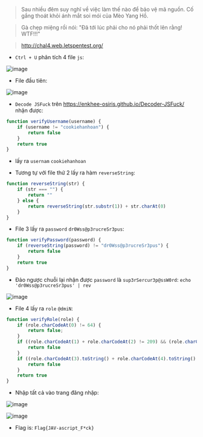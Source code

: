 > Sau nhiều đêm suy nghĩ về việc làm thế nào để bảo vệ mã nguồn. Cố gắng thoát khỏi ánh mắt soi mói của Mèo Yang Hồ.

> Gà chẹp miệng rồi nói: "Đã tới lúc phải cho nó phải thốt lên rằng! WTF!!!"



> http://chal4.web.letspentest.org/ 


* `Ctrl + U` phân tích 4 file `js`:

![image](https://user-images.githubusercontent.com/68783065/140503880-19feaef5-a724-4a84-ae0c-77e919e113a4.png)



  * File đầu tiên:

![image](https://user-images.githubusercontent.com/68783065/140504099-01a0f917-2702-45ac-b916-f553fc66a520.png)

   * `Decode JSFuck` trên https://enkhee-osiris.github.io/Decoder-JSFuck/ nhận được:

```js
function verifyUsername(username) {
    if (username != "cookiehanhoan") {
        return false
    }
    return true
}
```
  * lấy ra `usernam` `cookiehanhoan`

  * Tương tự với file thứ 2 lấy ra hàm `reverseString`:
  
```js
function reverseString(str) {
    if (str === "") {
        return ""
    } else {
        return reverseString(str.substr(1)) + str.charAt(0)
    }
}
```
  * File 3 lấy ra `password` `dr0Wss@p3rucreSr3pus`:

```js
function verifyPassword(password) {
    if (reverseString(password) != "dr0Wss@p3rucreSr3pus") {
        return false
    }
    return true
}
```

  * Đảo ngược chuỗi lại nhận được `password` là `sup3rSercur3p@ssW0rd`: `echo 'dr0Wss@p3rucreSr3pus' | rev`




![image](https://user-images.githubusercontent.com/68783065/140505823-2006798b-293c-4182-96f5-5c25701f1114.png)



  * File 4 lấy ra `role` `@dmiN`:


```js
function verifyRole(role) {
    if (role.charCodeAt(0) != 64) {
        return false;
    }
    if ((role.charCodeAt(1) + role.charCodeAt(2) != 209) && (role.charCodeAt(2) - role.charCodeAt(1) != 9)) {
        return false
    }
    if ((role.charCodeAt(3).toString() + role.charCodeAt(4).toString() != "10578") && (role.charCodeAt(3) - role.charCodeAt(4) != 27)) {
        return false
    }
    return true
}
```


* Nhập tất cả vào trang đăng nhập:



![image](https://user-images.githubusercontent.com/68783065/140506318-e9bf9fd5-8905-4f49-a031-2d80c20b9b32.png)


![image](https://user-images.githubusercontent.com/68783065/140506342-2b33c21d-7f68-4aa1-b621-cabfbe4b292e.png)


* Flag is: `Flag{JAV-ascript_F*ck}`





